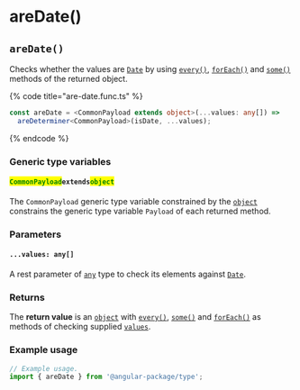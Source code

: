# areDate()

## `areDate()`

Checks whether the values are [`Date`](https://developer.mozilla.org/en-US/docs/Web/JavaScript/Reference/Global\_Objects/Date) by using [`every()`](every.md), [`forEach()`](foreach.md) and [`some()`](some.md) methods of the returned object.

{% code title="are-date.func.ts" %}
```typescript
const areDate = <CommonPayload extends object>(...values: any[]) =>
  areDeterminer<CommonPayload>(isDate, ...values);
```
{% endcode %}

### Generic type variables

#### <mark style="color:green;">**`CommonPayload`**</mark>**`extends`**<mark style="color:green;">**`object`**</mark>

The `CommonPayload` generic type variable constrained by the [`object`](https://www.typescriptlang.org/docs/handbook/basic-types.html#object) constrains the generic type variable `Payload` of each returned method.

### Parameters

#### `...values: any[]`

A rest parameter of [`any`](https://www.typescriptlang.org/docs/handbook/basic-types.html#any) type to check its elements against [`Date`](https://developer.mozilla.org/en-US/docs/Web/JavaScript/Reference/Global\_Objects/Date).

### Returns

The **return value** is an [`object`](https://developer.mozilla.org/en-US/docs/Web/JavaScript/Reference/Global\_Objects/Object) with [`every()`](https://app.gitbook.com/s/HmRqpb9wXbHlBaTRCXZm/c/Z9sSoOwYGMSlx70JVmqo/are/aredate/v-every), [`some()`](https://app.gitbook.com/s/HmRqpb9wXbHlBaTRCXZm/c/Z9sSoOwYGMSlx70JVmqo/are/aredate/v-some) and [`forEach()`](https://app.gitbook.com/s/HmRqpb9wXbHlBaTRCXZm/c/Z9sSoOwYGMSlx70JVmqo/are/aredate/v-foreach) as methods of checking supplied [`values`](./#...values-any).

### Example usage

```typescript
// Example usage.
import { areDate } from '@angular-package/type';


```

